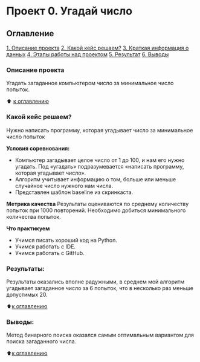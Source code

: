 # Проект 0. Угадай число

## Оглавление
[1. Описание проекта](https://github.com/bublidze/SkillfactoryDS/tree/main/Python-8_project/README.md#Описание-проекта)
[2. Какой кейс решаем?](https://github.com/bublidze/SkillfactoryDS/tree/main/Python-8_project/README.md#Какой-кейс-решаем)
[3. Краткая информация о данных](https://github.com/bublidze/SkillfactoryDS/tree/main/Python-8_project/README.md#Краткая-информация-о-данных)
[4. Этапы работы над проектом](https://github.com/bublidze/SkillfactoryDS/tree/main/Python-8_project/README.md#Этапы-работы-над-проектом)
[5. Результат](https://github.com/bublidze/SkillfactoryDS/tree/main/Python-8_project/README.md#Результат)
[6. Выводы](https://github.com/bublidze/SkillfactoryDS/tree/main/Python-8_project/README.md#Выводы)

### Описание проекта
Угадать загаданное компьютером число за минимальное число попыток.

:arrow_up: [к оглавлению](https://github.com/bublidze/SkillfactoryDS/tree/main/Python-8_project/README.md#Оглавление)

### Какой кейс решаем?
Нужно написать программу, которая угадывает число за минимальное число попыток

**Условия соревнования:**
- Компьютер загадывает целое число от 1 до 100, и нам его нужно угадать. Под «угадать» подразумевается «написать программу, которая угадывает число».
- Алгоритм учитывает информацию о том, больше или меньше случайное число нужного нам числа.
- Представлен шаблон baseline из скринкаста.

**Метрика качества**
Результаты оцениваются по среднему количеству попыток при 1000 повторений. Необходимо добиться минимального количества попыток.

**Что практикуем**
- Учимся писать хороший код на Python.
- Учимся работать с IDE.
- Учимся работать с GitHub.

### Результаты:
Результаты оказались вполне радужными, в среднем мой алгоритм угадывает загаданное число за 6 попыток, что в несколько раз меньше допустимых 20.

:arrow_up:[к оглавлению](https://github.com/bublidze/SkillfactoryDS/tree/main/Python-8_project/README.md#Оглавление)

### Выводы:
Метод бинарного поиска оказался самым оптимальным вариантом для поиска загаданного числа.

:arrow_up:[к оглавлению](https://github.com/bublidze/SkillfactoryDS/tree/main/Python-8_project/README.md#Оглавление)